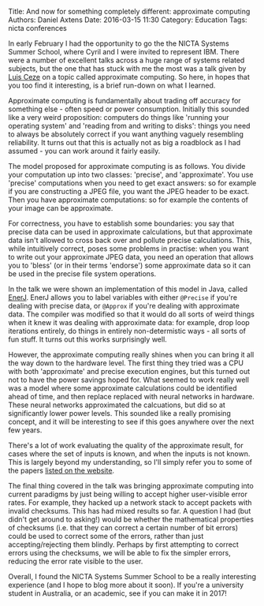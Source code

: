 Title: And now for something completely different: approximate computing
Authors: Daniel Axtens
Date: 2016-03-15 11:30
Category: Education
Tags: nicta conferences

In early February I had the opportunity to go the the NICTA Systems Summer School, where Cyril and I were invited to represent IBM. There were a number of excellent talks across a huge range of systems related subjects, but the one that has stuck with me the most was a talk given by [Luis Ceze](http://homes.cs.washington.edu/~luisceze/)  on a topic called approximate computing. So here, in hopes that you too find it interesting, is a brief run-down on what I learned.

Approximate computing is fundamentally about trading off accuracy for something else - often speed or power consumption. Initially this sounded like a very weird proposition: computers do things like 'running your operating system' and 'reading from and writing to disks': things you need to always be absolutely correct if you want anything vaguely resembling reliability. It turns out that this is actually not as big a roadblock as I had assumed - you can work around it fairly easily.

The model proposed for approximate computing is as follows. You divide your computation up into two classes: 'precise', and 'approximate'. You use 'precise' computations when you need to get exact answers: so for example if you are constructing a JPEG file, you want the JPEG header to be exact. Then you have approximate computations: so for example the contents of your image can be approximate.

For correctness, you have to establish some boundaries: you say that precise data can be used in approximate calculations, but that approximate data isn't allowed to cross back over and pollute precise calculations. This, while intuitively correct, poses some problems in practise: when you want to write out your approximate JPEG data, you need an operation that allows you to 'bless' (or in their terms 'endorse') some approximate data so it can be used in the precise file system operations.

In the talk we were shown an implementation of this model in Java, called [EnerJ](http://sampa.cs.washington.edu/research/approximation/enerj.html). EnerJ allows you to label variables with either `@Precise` if you're dealing with precise data, or `@Approx` if you're dealing with approximate data. The compiler was modified so that it would do all sorts of weird things when it knew it was dealing with approximate data: for example, drop loop iterations entirely, do things in entirely non-determistic ways - all sorts of fun stuff. It turns out this works surprisingly well.

However, the approximate computing really shines when you can bring it all the way down to the hardware level. The first thing they tried was a CPU with both 'approximate' and precise execution engines, but this turned out not to have the power savings hoped for. What seemed to work really well was a model where some approximate calculations could be identified ahead of time, and then replace replaced with neural networks in hardware. These neural networks approximated the calcuations, but did so at significantly lower power levels. This sounded like a really promising concept, and it will be interesting to see if this goes anywhere over the next few years.

There's a lot of work evaluating the quality of the approximate result, for cases where the set of inputs is known, and when the inputs is not known. This is largely beyond my understanding, so I'll simply refer you to some of the papers [listed on the website](http://sampa.cs.washington.edu/research/approximation/enerj.html).

The final thing covered in the talk was bringing approximate computing into current paradigms by just being willing to accept higher user-visible error rates. For example, they hacked up a network stack to accept packets with invalid checksums. This has had mixed results so far. A question I had (but didn't get around to asking!) would be whether the mathematical properties of checksums (i.e. that they can correct a certain number of bit errors) could be used to correct some of the errors, rather than just accepting/rejecting them blindly. Perhaps by first attempting to correct errors using the checksums, we will be able to fix the simpler errors, reducing the error rate visible to the user.

Overall, I found the NICTA Systems Summer School to be a really interesting experience (and I hope to blog more about it soon). If you're a university student in Australia, or an academic, see if you can make it in 2017!